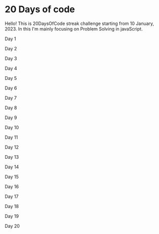
# 20 Days of code

Hello!
This is 20DaysOfCode streak  challenge starting from 10 January, 2023. In this I'm mainly focusing on Problem Solving in javaScript.
 
 Day 1  

 Day 2

 Day 3

 Day 4

 Day 5

 Day 6

 Day 7
 
 Day 8
 
 Day 9
 
 Day 10
 
 Day 11
 
 Day 12
 
 Day 13
 
 Day 14
 
 Day 15
 
 Day 16
 
 Day 17
 
 Day 18
 
 Day 19
 
 Day 20

